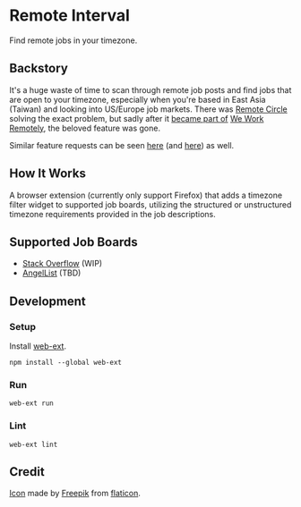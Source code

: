 # Remote Interval

Find remote jobs in your timezone.

## Backstory

It's a huge waste of time to scan through remote job posts and find jobs that are open to your timezone, especially when you're based in East Asia (Taiwan) and looking into US/Europe job markets. There was [Remote Circle](https://www.producthunt.com/posts/remote-circle) solving the exact problem, but sadly after it [became part of](https://twitter.com/remotecircle/status/1259900920512393216) [We Work Remotely](https://weworkremotely.com/), the beloved feature was gone.

Similar feature requests can be seen [here](https://meta.stackoverflow.com/questions/387166/so-remote-jobs-include-preferred-timezones-in-email-alerts) (and [here](https://meta.stackoverflow.com/questions/378822/remote-jobs-and-timezone-search)) as well.

## How It Works

A browser extension (currently only support Firefox) that adds a timezone filter widget to supported job boards, utilizing the structured or unstructured timezone requirements provided in the job descriptions.

## Supported Job Boards

- [Stack Overflow](https://stackoverflow.com/jobs) (WIP)
- [AngelList](https://angel.co/jobs) (TBD)

## Development

### Setup

Install [web-ext](https://github.com/mozilla/web-ext).

```shell
npm install --global web-ext
```

### Run

```shell
web-ext run
```

### Lint

```shell
web-ext lint
```

## Credit

[Icon](icons/timezone.svg) made by [Freepik](https://www.flaticon.com/authors/freepik) from [flaticon](https://www.flaticon.com/).
